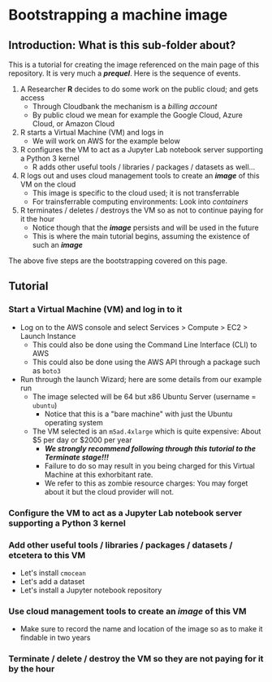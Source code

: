 # Bootstrapping a machine image

## Introduction: What is this sub-folder about? 

This is a tutorial for creating the image referenced on the main page of this repository. It is very much a ***prequel***.
Here is the sequence of events. 

1. A Researcher **R** decides to do some work on the public cloud; and gets access
    * Through Cloudbank the mechanism is a *billing account*
    * By public cloud we mean for example the Google Cloud, Azure Cloud, or Amazon Cloud
2. R starts a Virtual Machine (VM) and logs in
    * We will work on AWS for the example below
3. R configures the VM to act as a Jupyter Lab notebook server supporting a Python 3 kernel
    * R adds other useful tools / libraries / packages / datasets as well...
4. R logs out and uses cloud management tools to create an ***image*** of this VM on the cloud
    * This image is specific to the cloud used; it is not transferrable
    * For trainsferrable computing environments: Look into *containers*
5. R terminates / deletes / destroys the VM so as not to continue paying for it the hour
    * Notice though that the ***image*** persists and will be used in the future
    * This is where the main tutorial begins, assuming the existence of such an ***image***

The above five steps are the bootstrapping covered on this page.


## Tutorial


### Start a Virtual Machine (VM) and log in to it

* Log on to the AWS console and select Services > Compute > EC2 > Launch Instance
  * This could also be done using the Command Line Interface (CLI) to AWS
  * This could also be done using the AWS API through a package such as `boto3`
* Run through the launch Wizard; here are some details from our example run
  * The image selected will be 64 but x86 Ubuntu Server (username = `ubuntu`)
      * Notice that this is a "bare machine" with just the Ubuntu operating system
  * The VM selected is an `m5ad.4xlarge` which is quite expensive: About $5 per day or $2000 per year
      * ***We strongly recommend following through this tutorial to the Terminate stage!!!***
      * Failure to do so may result in you being charged for this Virtual Machine at this exhorbitant rate.
      * We refer to this as zombie resource charges: You may forget about it but the cloud provider will not.

### Configure the VM to act as a Jupyter Lab notebook server supporting a Python 3 kernel


### Add other useful tools / libraries / packages / datasets / etcetera to this VM


* Let's install `cmocean`
* Let's add a dataset
* Let's install a Jupyter notebook repository


### Use cloud management tools to create an ***image*** of this VM

* Make sure to record the name and location of the image so as to make it findable in two years
### Terminate / delete / destroy the VM so they are not paying for it by the hour
